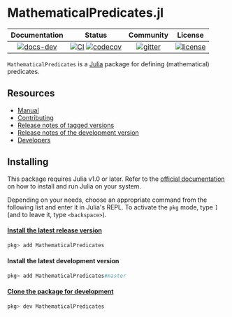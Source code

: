 # MathematicalPredicates.jl

| **Documentation** | **Status** | **Community** | **License** |
|:-----------------:|:----------:|:-------------:|:-----------:|
| [![docs-dev][dev-img]][dev-url] | [![CI][ci-img]][ci-url] [![codecov][cov-img]][cov-url] | [![gitter][chat-img]][chat-url] | [![license][lic-img]][lic-url] |

[dev-img]: https://img.shields.io/badge/docs-latest-blue.svg
[dev-url]: https://juliareach.github.io/MathematicalPredicates.jl/dev/
[ci-img]: https://github.com/JuliaReach/MathematicalPredicates.jl/workflows/CI/badge.svg
[ci-url]: https://github.com/JuliaReach/MathematicalPredicates.jl/actions/workflows/ci.yml
[cov-img]: https://codecov.io/github/JuliaReach/MathematicalPredicates.jl/coverage.svg
[cov-url]: https://app.codecov.io/github/JuliaReach/MathematicalPredicates.jl
[chat-img]: https://img.shields.io/badge/zulip-join_chat-brightgreen.svg
[chat-url]: https://julialang.zulipchat.com/#narrow/stream/278609-juliareach
[lic-img]: https://img.shields.io/github/license/mashape/apistatus.svg
[lic-url]: https://github.com/JuliaReach/MathematicalPredicates.jl/blob/master/LICENSE

`MathematicalPredicates` is a [Julia](http://julialang.org) package for defining (mathematical) predicates.

## Resources

- [Manual](http://juliareach.github.io/MathematicalPredicates.jl/dev/)
- [Contributing](https://juliareach.github.io/MathematicalPredicates.jl/dev/about/#Contributing-1)
- [Release notes of tagged versions](https://github.com/JuliaReach/MathematicalPredicates.jl/releases)
- [Release notes of the development version](https://github.com/JuliaReach/MathematicalPredicates.jl/wiki/Release-log-tracker)
- [Developers](https://juliareach.github.io/MathematicalPredicates.jl/dev/about/#Core-developers-1)

## Installing

This package requires Julia v1.0 or later.
Refer to the [official documentation](https://julialang.org/downloads) on how to
install and run Julia on your system.

Depending on your needs, choose an appropriate command from the following list
and enter it in Julia's REPL.
To activate the `pkg` mode, type `]` (and to leave it, type `<backspace>`).

#### [Install the latest release version](https://julialang.github.io/Pkg.jl/v1/managing-packages/#Adding-registered-packages-1)

```julia
pkg> add MathematicalPredicates
```

#### Install the latest development version

```julia
pkg> add MathematicalPredicates#master
```

#### [Clone the package for development](https://julialang.github.io/Pkg.jl/v1/managing-packages/#Developing-packages-1)

```julia
pkg> dev MathematicalPredicates
```

